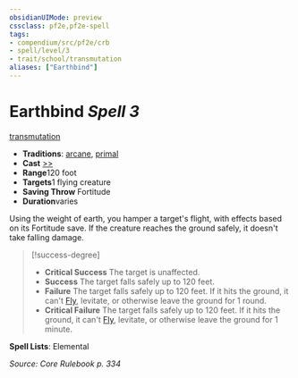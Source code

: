 ```yaml
---
obsidianUIMode: preview
cssclass: pf2e,pf2e-spell
tags:
- compendium/src/pf2e/crb
- spell/level/3
- trait/school/transmutation
aliases: ["Earthbind"]
---
```

# Earthbind *Spell 3*   
[transmutation](transmutation.md)  

- **Traditions**: [arcane](arcane.md), [primal](primal.md)
- **Cast** [>>](chapter-9-playing-the-game.md#Actions "Two-Action") 
- **Range**120 foot
- **Targets**1 flying creature
- **Saving Throw** Fortitude
- **Duration**varies

Using the weight of earth, you hamper a target's flight, with effects based on its Fortitude save. If the creature reaches the ground safely, it doesn't take falling damage.

> [!success-degree] 
> - **Critical Success** The target is unaffected.
> - **Success** The target falls safely up to 120 feet.
> - **Failure** The target falls safely up to 120 feet. If it hits the ground, it can't [Fly](rules/actions/fly.md), levitate, or otherwise leave the ground for 1 round.
> - **Critical Failure** The target falls safely up to 120 feet. If it hits the ground, it can't [Fly](rules/actions/fly.md), levitate, or otherwise leave the ground for 1 minute.

**Spell Lists**: Elemental

*Source: Core Rulebook p. 334*